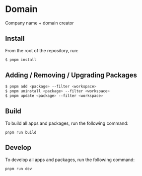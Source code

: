 # Domain

Company name + domain creator

## Install

From the root of the repository, run:

```bash
$ pnpm install
```

## Adding / Removing / Upgrading Packages

```bash
$ pnpm add <package> --filter <workspace>
$ pnpm uninstall <package> --filter <workspace>
$ pnpm update <package> --filter <workspace>
```

## Build

To build all apps and packages, run the following command:

```
pnpm run build
```

## Develop

To develop all apps and packages, run the following command:

```
pnpm run dev
```
